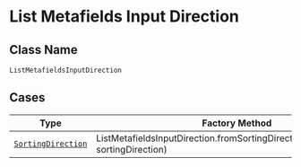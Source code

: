 
# List Metafields Input Direction

## Class Name

`ListMetafieldsInputDirection`

## Cases

| Type | Factory Method |
|  --- | --- |
| [`SortingDirection`](../../../doc/models/sorting-direction.md) | ListMetafieldsInputDirection.fromSortingDirection(SortingDirection sortingDirection) |

